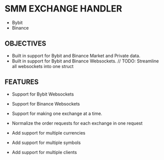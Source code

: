 # SMM EXCHANGE HANDLER

- Bybit
- Binance

## OBJECTIVES
 - Built in support for Bybit and Binance Market and Private data.
 - Built in support for Bybit and Binance Websockets.
 // TODO: Streamline all websockets into one struct


## FEATURES 

- Support for Bybit Websockets
- Support for Binance Websockets
- Support for making one exchange at a time.

- Normalize the order requests for each exchange in one request
- Add support for multiple currencies
- Add support for multiple symbols
- Add support for multiple clients
